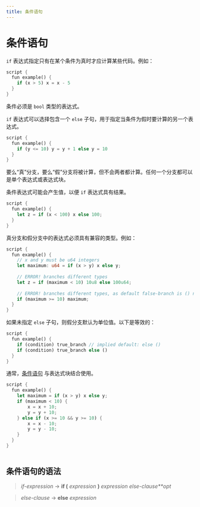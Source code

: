 ```yaml
---
title: 条件语句
---
```


# 条件语句

`if` 表达式指定只有在某个条件为真时才应计算某些代码。例如：

```rust
script {
  fun example() {
    if (x > 5) x = x - 5
  }
}
```

条件必须是 `bool` 类型的表达式。

`if` 表达式可以选择包含一个 `else` 子句，用于指定当条件为假时要计算的另一个表达式。

```rust
script {
  fun example() {
    if (y <= 10) y = y + 1 else y = 10
  }
}
```

要么“真”分支，要么“假”分支将被计算，但不会两者都计算。任何一个分支都可以是单个表达式或表达式块。

条件表达式可能会产生值，以便 `if` 表达式具有结果。

```rust
script {
  fun example() {
    let z = if (x < 100) x else 100;
  }
}
```

真分支和假分支中的表达式必须具有兼容的类型。例如：

```rust
script {
  fun example() {
    // x and y must be u64 integers
    let maximum: u64 = if (x > y) x else y;
 
    // ERROR! branches different types
    let z = if (maximum < 10) 10u8 else 100u64;
 
    // ERROR! branches different types, as default false-branch is () not u64
    if (maximum >= 10) maximum;
  }
}
```

如果未指定 `else` 子句，则假分支默认为单位值。以下是等效的：

```rust
script {
  fun example() {
    if (condition) true_branch // implied default: else ()
    if (condition) true_branch else ()
  }
}
```

通常，[条件语句](https://aptos.dev/en/build/smart-contracts/book/conditionals) 与表达式块结合使用。

```rust
script {
  fun example() {
    let maximum = if (x > y) x else y;
    if (maximum < 10) {
        x = x + 10;
        y = y + 10;
    } else if (x >= 10 && y >= 10) {
        x = x - 10;
        y = y - 10;
    }
  }
}
 
```

## 条件语句的语法

> *if-expression* → **if (** *expression* **)** *expression* *else-clause**opt*

> *else-clause* → **else** *expression*
